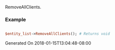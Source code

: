 RemoveAllClients.
### Example

```perl

$entity_list->RemoveAllClients(); # Returns void
```


Generated On 2018-01-15T13:04:48-08:00